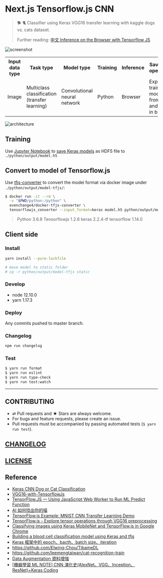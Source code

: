 # Next.js Tensorflow.js CNN

> 🐕 🐈 Classifier using Keras VGG16 transfer learning with kaggle dogs vs. cats dataset.
>
> Further reading: [中文 Inference on the Browser with Tensorflow JS](https://medium.com/@evenchange4/inference-on-the-browser-with-tensorflow-js-c7b4de863a2a)

![screenshot](./docs/screenshot.png)

<table>
  <tr>
    <th>Input data type</th>
    <th>Task type</th>
    <th>Model type</th>
    <th>Training</th>
    <th>Inference</th>
    <th>Save-load operations</th>
  <tr>
    <td>Image</td>
    <td>Multiclass classification (transfer learning)</td>
    <td>Convolutional neural network</td>
    <td>Python</td>
    <td>Browser</td>
    <td>Export trained model from Keras and load it in browser</td>
  </tr>
</table>

![architecture](./docs/architecture@2x.png)

## Training

Use [Jupyter Notebook](./python/vgg16.ipynb) to [save Keras models](https://keras.io/getting-started/faq/#how-can-i-save-a-keras-model) as HDF5 file to `./python/output/model.h5`

## Convert to model of Tensorflow.js

Use [tfjs-converter](https://github.com/tensorflow/tfjs/tree/master/tfjs-converter) to convert the model format via docker image under `./python/output/model-tfjs/`:

```bash
$ docker run -it --rm \
  -v "$PWD/python:/python" \
  evenchange4/docker-tfjs-converter \
  tensorflowjs_converter --input_format=keras model.h5 python/output/model-tfjs
```

> Python 3.6.8 Tensorflowjs 1.2.6 keras 2.2.4-tf tensorflow 1.14.0

## Client side

### Install

```bash
yarn install --pure-lockfile

# move model to static folder
# cp -r python/output/model-tfjs static
```

### Develop

- node 12.10.0
- yarn 1.17.3

### Deploy

Any commits pushed to master branch.

### Changelog

```bash
npm run changelog
```

### Test

```bash
$ yarn run format
$ yarn run eslint
$ yarn run type-check
$ yarn run test:watch
```

---

## CONTRIBUTING

- ⇄ Pull requests and ★ Stars are always welcome.
- For bugs and feature requests, please create an issue.
- Pull requests must be accompanied by passing automated tests (`$ yarn run test`).

## [CHANGELOG](CHANGELOG.md)

## [LICENSE](LICENSE)

## Reference

- [Keras CNN Dog or Cat Classification](https://www.kaggle.com/uysimty/keras-cnn-dog-or-cat-classification)
- [VGG16-with-TensorflowJs](https://github.com/himanshu987/VGG16-with-TensorflowJs)
- [TensorFlow.JS — Using JavaScript Web Worker to Run ML Predict Function](https://towardsdatascience.com/tensorflow-js-using-javascript-web-worker-to-run-ml-predict-function-c280e966bcab)
- [AI 如何找出你的喵](https://demo.leemeng.tw/)
- [TensorFlow.js Example: MNIST CNN Transfer Learning Demo](https://github.com/tensorflow/tfjs-examples/blob/master/mnist-transfer-cnn/README.md)
- [TensorFlow.js - Explore tensor operations through VGG16 preprocessing](https://deeplizard.com/learn/video/hRKEQhiqIU4)
- [Classifying images using Keras MobileNet and TensorFlow.js in Google Chrome](https://gogul09.github.io/software/mobile-net-tensorflow-js)
- [Building a blood cell classification model using Keras and tfjs](https://towardsdatascience.com/building-a-blood-cell-classification-model-using-keras-and-tfjs-5f7601ace931)
- [Keras 框架中的 epoch、bacth、batch size、iteration](https://blog.csdn.net/msmw2/article/details/80454751)
- https://github.com/Elwing-Chou/TibameDL
- https://github.com/leemengtaiwan/cat-recognition-train
- [Data Augmentation 資料增強](https://chtseng.wordpress.com/2017/11/11/data-augmentation-資料增強/)
- [[機器學習 ML NOTE] CNN 演化史(AlexNet、VGG、Inception、ResNet)+Keras Coding](https://medium.com/%E9%9B%9E%E9%9B%9E%E8%88%87%E5%85%94%E5%85%94%E7%9A%84%E5%B7%A5%E7%A8%8B%E4%B8%96%E7%95%8C/%E6%A9%9F%E5%99%A8%E5%AD%B8%E7%BF%92-ml-note-cnn%E6%BC%94%E5%8C%96%E5%8F%B2-alexnet-vgg-inception-resnet-keras-coding-668f74879306)
